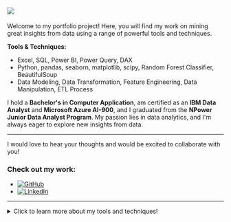 <h1>
  <img src="https://readme-typing-svg.herokuapp.com/?font=Righteous&size=45&color=FFD700&center=true&vCenter=true&width=600&height=80&duration=3000&lines=Hi+There!+👋;+I'm+Darshana+Mishra!;" />
</h1>


Welcome to my portfolio project! Here, you will find my work on mining great insights from data using a range of powerful tools and techniques.



**Tools & Techniques:**
- Excel, SQL, Power BI, Power Query, DAX
- Python, pandas, seaborn, matplotlib, scipy, Random Forest Classifier, BeautifulSoup
- Data Modeling, Data Transformation, Feature Engineering, Data Manipulation, ETL Process



I hold a **Bachelor's in Computer Application**, am certified as an **IBM Data Analyst** and **Microsoft Azure AI-900**, and I graduated from the **NPower Junior Data Analyst Program**. My passion lies in data analytics, and I'm always eager to explore new insights from data.

---

I would love to hear your thoughts and would be excited to collaborate with you!

### Check out my work:
- [![GitHub](https://img.shields.io/badge/GitHub-Check%20Out%20My%20GitHub-black?style=for-the-badge&logo=github)](https://github.com/Darshanamishra)
- [![LinkedIn](https://img.shields.io/badge/LinkedIn-Connect%20on%20LinkedIn-blue?style=for-the-badge&logo=linkedin)](https://www.linkedin.com/in/darshanamishra25/)

---

<details>
  <summary>Click to learn more about my tools and techniques!</summary>

  - **Excel:** For data analysis and pivot tables
  - **SQL:** For database querying and management
  - **Power BI & Power Query:** For interactive dashboards and data transformation
  - **Python:** For scripting and machine learning (Random Forest Classifier)
  - **BeautifulSoup:** For web scraping
  - **DAX:** For advanced data modeling and calculations in Power BI

</details>
